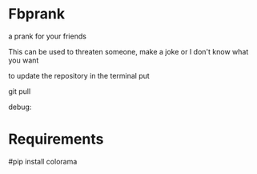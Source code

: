 # Fbprank
a prank for your friends 

This can be used to threaten someone, make a joke or I don't know what you want

to update the repository in the terminal put 

git pull

debug:

# Requirements

#pip install colorama


